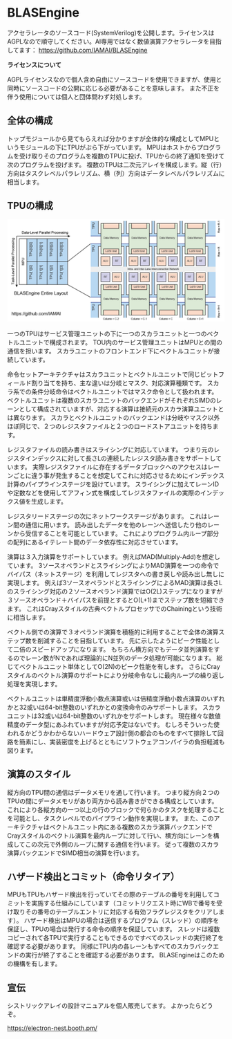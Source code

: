 # BLASEngine

アクセラレータのソースコード(SystemVerilog)を公開します。ライセンスはAGPLなので順守してください。AI専用ではなく数値演算アクセラレータを目指してます：
https://github.com/IAMAl/BLASEngine

**ライセンスについて**

AGPLライセンスなので個人含め自由にソースコードを使用できますが、使用と同時にソースコードの公開に応じる必要があることを意味します。
また不正を伴う使用については個人と団体問わず対処します。

## 全体の構成

トップモジュールから見てもらえれば分かりますが全体的な構成としてMPUというモジュールの下にTPUがぶら下がっています。
MPUはホストからプログラムを受け取りそのプログラムを複数のTPUに投げ、TPUからの終了通知を受けて次のプログラムを投げます。
複数のTPUは二次元アレイを構成します。縦（行）方向はタスクレベルパラレリズム、横（列）方向はデータレベルパラレリズムに相当します。


## TPUの構成

<div align="center">
  <img src="https://github.com/IAMAl/BLASEngine/blob/main/BLASEngine_Layout.png"
       alt="HTML image alt text"
       title="全体構成（左）とTPUの構成（右）"
       width="550px"
  />
</div>

一つのTPUはサービス管理ユニットの下に一つのスカラユニットと一つのベクトルユニットで構成されます。
TOU内のサービス管理ユニットはMPUとの間の通信を担います。
スカラユニットのフロントエンド下にベクトルユニットが接続しています。

命令セットアーキテクチャはスカラユニットとベクトルユニットで同じビットフィールド割り当てを持ち、主な違いは分岐とマスク、対応演算種類です。
スカラ系での条件分岐命令はベクトルユニットではマスク命令として扱われます。
ベクトルユニットは複数のスカラユニットのバックエンドがそれぞれSIMDのレーンとして構成されていますが、対応する演算は接続元のスカラ演算ユニットとは異なります。
スカラとベクトルユニットのバックエンドは分岐やマスク以外ほぼ同じで、２つのレジスタファイルと２つのロードストアユニットを持ちます。

レジスタファイルの読み書きはスライシングに対応しています。
つまり元のレジスタインデックスに対して長さLの連続したレジスタ読み書きをサポートしています。
実際レジスタファイルに存在するデータブロックへのアクセスはレーンごとに違う事が発生することを想定してこれに対応させるためにインデックス計算のパイプラインステージを設けています。
スライシングに加えてレーンIDや定数などを使用してアフィン式を構成してレジスタファイルの実際のインデックス値を生成します。

レジスタリードステージの次にネットワークステージがあります。
これはレーン間の通信に用います。
読み出したデータを他のレーンへ送信したり他のレーンから受信することを可能としています。
これによりプログラム内ループ部分の配列にあるイテレート間のデータ依存性に対応させています。

演算は３入力演算をサポートしています。
例えばMAD(Multiply-Add)を想定しています。
3ソースオペランドとスライシングによりMAD演算を一つの命令でバイパス（ネットステージ）を利用してレジスタへの書き戻しや読み出し無しに実現します。
例えば3ソースオペランドとスライシングによるMAD演算は長さLのスライシング対応の２ソースオペランド演算ではO(2L)ステップになりますが３ソースオペランド＋バイパスを前提とするとO(L+1)までステップ数を短縮できます。
これはCrayスタイルの古典ベクトルプロセッサでのChainingという技術に相当します。

ベクトル側での演算で３オペランド演算を積極的に利用することで全体の演算ステップ数を削減することを目指しています。
先に示したようにピーク性能として二倍のスピードアップになります。
もちろん横方向でもデータ並列演算をするのでレーン数がNであれば理論的にN並列のデータ処理が可能になります。
総じてベクトルユニット単体としてO(2N)のピーク性能を有します。
さらにCrayスタイルのベクトル演算のサポートにより分岐命令なしに最内ループの繰り返し処理を実現します。

ベクトルユニットは単精度浮動小数点演算或いは倍精度浮動小数点演算のいずれかと32或いは64-bit整数のいずれかとの変換命令のみサポートします。
スカラユニットは32或いは64-bit整数のいずれかをサポートします。
現在様々な数値精度のデータ型にあふれていますが対応予定はないです。
むしろそういった使われるかどうかわからないハードウェア設計側の都合のものをすべて排除して回路を簡素にし、実装密度を上げるとともにソフトウェアコンパイラの負担軽減も図ります。

## 演算のスタイル

縦方向のTPU間の通信はデータメモリを通して行います。
つまり縦方向２つのTPUの間にデータメモリがあり両方から読み書きができる構成としています。
これにより各縦方向の一つ以上の行のブロックで何らかのタスクを処理することを可能とし、タスクレベルでのパイプライン動作を実現します。
また、このアーキテクチャはベクトルユニット内にある複数のスカラ演算バックエンドでCrayスタイルのベクトル演算を最内ループに対して行い、横方向にレーンを構成してこの次元で外側のループに関する通信を行います。
従って複数のスカラ演算バックエンドでSIMD相当の演算を行います。

## ハザード検出とコミット（命令リタイア）

MPUもTPUもハザード検出を行っていてその際のテーブルの番号を利用してコミットを実施する仕組みにしています（コミットリクエスト時にWBで番号を受け取りその番号のテーブルエントリに対応する有効フラグレジスタをクリアします）。
ハザード検出はMPUの場合は送信するプログラム（スレッド）の順序を保証し、TPUの場合は発行する命令の順序を保証しています。
スレッドは複数コピーされて各TPUで実行することもできるのですべてのスレッドの実行終了を確認する必要があります。
同様にTPU内の各レーンもすべてのスカラバックエンドの実行が終了することを確認する必要があります。
BLASEngineはこのための機構を有します。


## 宣伝
シストリックアレイの設計マニュアルを個人販売してます。
よかったらどうぞ。

https://electron-nest.booth.pm/